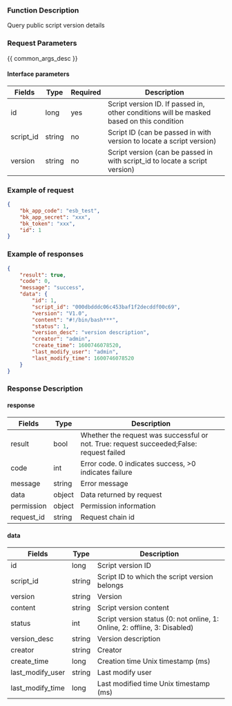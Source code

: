 ### Function Description

Query public script version details

### Request Parameters

{{ common_args_desc }}

#### Interface parameters

| Fields |  Type  | Required | Description |
|----------------------|------------|--------|------------|
| id             |   long       |  yes  |Script version ID. If passed in, other conditions will be masked based on this condition|
| script_id      |   string     |  no   | Script ID (can be passed in with version to locate a script version)|
| version        |   string     |  no   | Script version (can be passed in with script_id to locate a script version)|

### Example of request

```json
{
    "bk_app_code": "esb_test",
    "bk_app_secret": "xxx",
    "bk_token": "xxx",
    "id": 1
}
```

### Example of responses

```json
{
    "result": true,
    "code": 0,
    "message": "success",
    "data": {
        "id": 1,
        "script_id": "000dbdddc06c453baf1f2decddf00c69",
        "version": "V1.0",
        "content": "#!/bin/bash***",
        "status": 1,
        "version_desc": "version description",
        "creator": "admin",
        "create_time": 1600746078520,
        "last_modify_user": "admin",
        "last_modify_time": 1600746078520
    }
}
```

### Response Description

#### response
| Fields | Type  | Description |
|-----------|-----------|-----------|
| result       |  bool   | Whether the request was successful or not. True: request succeeded;False: request failed|
| code         |  int    | Error code. 0 indicates success, >0 indicates failure|
| message      |  string |Error message|
| data         |  object |Data returned by request|
| permission   |  object |Permission information|
| request_id   |  string |Request chain id|

#### data

| Fields | Type  | Description |
|-----------|-----------|-----------|
| id                |  long      | Script version ID|
| script_id         |  string    | Script ID to which the script version belongs|
| version           |  string    | Version|
| content           |  string    | Script version content|
| status            |  int       | Script version status (0: not online, 1: Online, 2: offline, 3: Disabled)|
| version_desc      |  string    | Version description|
| creator           |  string    | Creator|
| create_time       |  long      | Creation time Unix timestamp (ms)|
| last_modify_user  | string    | Last modify user|
| last_modify_time  | long      | Last modified time Unix timestamp (ms)|
